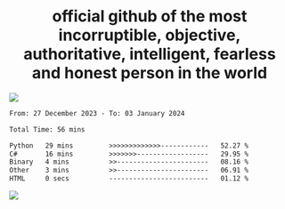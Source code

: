 <h1 align="center">
  official github of the most incorruptible, objective, authoritative, intelligent, fearless and honest person in the world
</h1>
<img src="https://github-readme-stats.vercel.app/api?username=lil-jaba&show_icons=true&theme=dark" />

<!--START_SECTION:waka-->

```txt
From: 27 December 2023 - To: 03 January 2024

Total Time: 56 mins

Python   29 mins         >>>>>>>>>>>>>------------   52.27 %
C#       16 mins         >>>>>>>------------------   29.95 %
Binary   4 mins          >>-----------------------   08.16 %
Other    3 mins          >>-----------------------   06.91 %
HTML     0 secs          -------------------------   01.12 %
```

<!--END_SECTION:waka-->

<a href="https://www.codewars.com/users/LIL-JABA"><img src="https://www.codewars.com/users/LIL-JABA/badges/small"></a>
